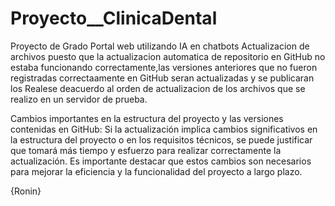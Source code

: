 # Proyecto__ClinicaDental
Proyecto de Grado 
Portal web utilizando IA en chatbots 
Actualizacion de archivos puesto que la actualizacion automatica de repositorio en GitHub no estaba funcionando correctamente,las versiones anteriores que no fueron registradas correctaamente en GitHub seran actualizadas y se publicaran los Realese deacuerdo al orden de actualizacion de los archivos que se realizo en un servidor de prueba.

Cambios importantes en la estructura del proyecto y las versiones contenidas en GitHub: Si la actualización implica cambios significativos en la estructura del proyecto o en los requisitos técnicos, se puede justificar que tomará más tiempo y esfuerzo para realizar correctamente la actualización. Es importante destacar que estos cambios son necesarios para mejorar la eficiencia y la funcionalidad del proyecto a largo plazo.

{Ronin}